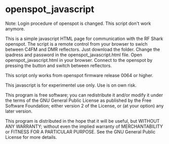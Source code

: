 # openspot_javascript

Note: Login procedure of openspot is changed. This script don't work anymore.

This is a simple javascript HTML page for communication with the RF Shark openspot. The script is a remote control from your browser to swich between C4FM and DMR reflectors. Just download the folder. Change the ipadress and password in the openspot_javascript.html file. Open openspot_javascript.html in your browser. Connect to the openspot by pressing the button and switch between reflectors.

This script only works from openspot firmware release 0064 or higher.

This javascript is for experimentel use only. Use is on own risk.

This program is free software; you can redistribute it and/or modify it under the terms of the GNU General Public License as
published by the Free Software Foundation; either version 2 of the License, or (at your option) any later version.

This program is distributed in the hope that it will be useful, but WITHOUT ANY WARRANTY; without even the implied warranty of
MERCHANTABILITY or FITNESS FOR A PARTICULAR PURPOSE. See the GNU General Public License for more details.





